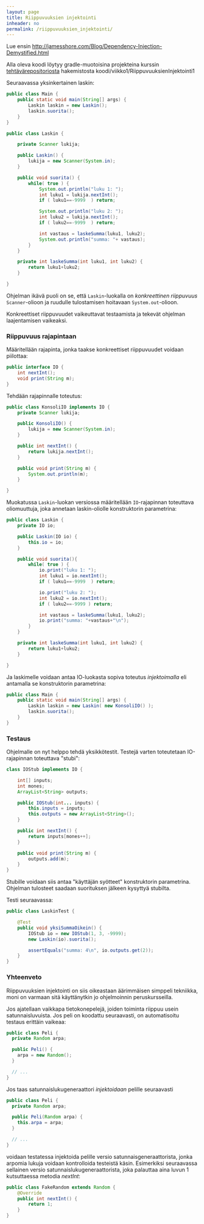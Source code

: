 ```yaml
---
layout: page
title: Riippuvuuksien injektointi
inheader: no
permalink: /riippuvuuksien_injektointi/
---
```


Lue ensin <http://jamesshore.com/Blog/Dependency-Injection-Demystified.html>

Alla oleva koodi löytyy gradle-muotoisina projekteina kurssin [tehtävärepositoriosta]({{site.java_exercise_repo_url}}) hakemistosta koodi/viikko1/RiippuvuuksienInjektointi1

Seuraavassa yksinkertainen laskin:

```java
public class Main {
    public static void main(String[] args) {
        Laskin laskin = new Laskin();
        laskin.suorita();
    }
}

public class Laskin {

    private Scanner lukija;

    public Laskin() {
        lukija = new Scanner(System.in);
    }

    public void suorita() {
        while( true ) {
            System.out.println("luku 1: ");
            int luku1 = lukija.nextInt();
            if ( luku1==-9999  ) return;

            System.out.println("luku 2: ");
            int luku2 = lukija.nextInt();
            if ( luku2==-9999  ) return;

            int vastaus = laskeSumma(luku1, luku2);
            System.out.println("summa: "+ vastaus);
        }
    }

    private int laskeSumma(int luku1, int luku2) {
        return luku1+luku2;
    }

}
```

Ohjelman ikävä puoli on se, että <code>Laskin</code>-luokalla on _konkreettinen riippuvuus_ <code>Scanner</code>-olioon ja ruudulle tulostamisen hoitavaan <code>System.out</code>-olioon.

Konkreettiset riippuvuudet vaikeuttavat testaamista ja tekevät ohjelman laajentamisen vaikeaksi.

### Riippuvuus rajapintaan

Määritellään rajapinta, jonka taakse konkreettiset riippuvuudet voidaan piilottaa:

```java
public interface IO {
    int nextInt();
    void print(String m);
}
```

Tehdään rajapinnalle toteutus:

```java
public class KonsoliIO implements IO {
    private Scanner lukija;

    public KonsoliIO() {
        lukija = new Scanner(System.in);
    }

    public int nextInt() {
        return lukija.nextInt();
    }

    public void print(String m) {
        System.out.println(m);
    }

}
```

Muokatussa <code>Laskin</code>-luokan versiossa määritellään <code>IO</code>-rajapinnan toteuttava oliomuuttuja, joka annetaan laskin-oliolle konstruktorin parametrina:

```java
public class Laskin {
    private IO io;

    public Laskin(IO io) {
        this.io = io;
    }

    public void suorita(){
        while( true ) {
            io.print("luku 1: ");
            int luku1 = io.nextInt();
            if ( luku1==-9999  ) return;

            io.print("luku 2: ");
            int luku2 = io.nextInt();
            if ( luku2==-9999 ) return;

            int vastaus = laskeSumma(luku1, luku2);
            io.print("summa: "+vastaus+"\n");
        }
    }

    private int laskeSumma(int luku1, int luku2) {
        return luku1+luku2;
    }

}
```

Ja laskimelle voidaan antaa IO-luokasta sopiva toteutus _injektoimalla_ eli antamalla se konstruktorin parametrina:

```java
public class Main {
    public static void main(String[] args) {
        Laskin laskin = new Laskin( new KonsoliIO() );
        laskin.suorita();
    }
}
```

### Testaus

Ohjelmalle on nyt helppo tehdä yksikkötestit. Testejä varten toteutetaan IO-rajapinnan toteuttava "stubi":

```java
class IOStub implements IO {

    int[] inputs;
    int mones;
    ArrayList<String> outputs;

    public IOStub(int... inputs) {
        this.inputs = inputs;
        this.outputs = new ArrayList<String>();
    }

    public int nextInt() {
        return inputs[mones++];
    }

    public void print(String m) {
        outputs.add(m);
    }
}
```

Stubille voidaan siis antaa "käyttäjän syötteet" konstruktorin parametrina. Ohjelman tulosteet saadaan suorituksen jälkeen kysyttyä stubilta.

Testi seuraavassa:

```java
public class LaskinTest {

    @Test
    public void yksiSummaOikein() {
        IOStub io = new IOStub(1, 3, -9999);
        new Laskin(io).suorita();

        assertEquals("summa: 4\n", io.outputs.get(2));
    }
}
```

### Yhteenveto

Riippuvuuksien injektointi on siis oikeastaan äärimmäisen simppeli tekniikka, moni on varmaan sitä käyttänytkin jo ohjelmoinnin peruskursseilla.

Jos ajatellaan vaikkapa tietokonepelejä, joiden toiminta riippuu usein satunnaisluvuista. Jos peli on koodattu seuraavasti, on automatisoitu testaus erittäin vaikeaa:

```java
public class Peli {
  private Random arpa;

  public Peli() {
    arpa = new Random();
  }

  // ...
}
```

Jos taas satunnaislukugeneraattori _injektoidaan_ pelille seuraavasti

```java
public class Peli {
  private Random arpa;

  public Peli(Random arpa) {
    this.arpa = arpa;
  }

  // ...
}
```

voidaan testatessa injektoida pelille versio satunnaisgeneraattorista, jonka arpomia lukuja voidaan kontrolloida testeistä käsin. Esimerkiksi seuraavassa sellainen versio satunnaislukugeneraattorista, joka palauttaa aina luvun 1 kutsuttaessa metodia _nextInt_:

```java
public class FakeRandom extends Random {
    @Override
    public int nextInt() {
        return 1;
    }
}
```
